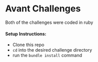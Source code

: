 # Avant Challenges
Both of the challenges were coded in ruby

#### Setup Instructions:

* Clone this repo
* `cd` into the desired challenge directory
* run the `bundle install` command
